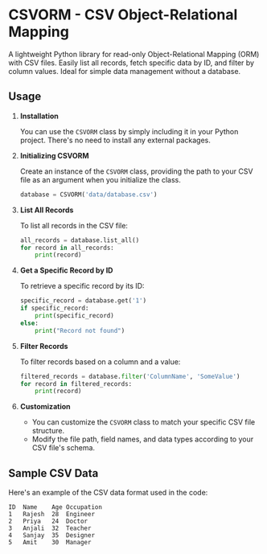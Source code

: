 # CSVORM - CSV Object-Relational Mapping

A lightweight Python library for read-only Object-Relational Mapping (ORM) with CSV files. Easily list all records, fetch specific data by ID, and filter by column values. Ideal for simple data management without a database.
## Usage

1. **Installation**

   You can use the `CSVORM` class by simply including it in your Python project. There's no need to install any external packages.

2. **Initializing CSVORM**

   Create an instance of the `CSVORM` class, providing the path to your CSV file as an argument when you initialize the class.

   ```python
   database = CSVORM('data/database.csv')
   ```

3. **List All Records**

   To list all records in the CSV file:

   ```python
   all_records = database.list_all()
   for record in all_records:
       print(record)
   ```

4. **Get a Specific Record by ID**

   To retrieve a specific record by its ID:

   ```python
   specific_record = database.get('1')
   if specific_record:
       print(specific_record)
   else:
       print("Record not found")
   ```

5. **Filter Records**

   To filter records based on a column and a value:

   ```python
   filtered_records = database.filter('ColumnName', 'SomeValue')
   for record in filtered_records:
       print(record)
   ```

6. **Customization**

   - You can customize the `CSVORM` class to match your specific CSV file structure.
   - Modify the file path, field names, and data types according to your CSV file's schema.

## Sample CSV Data

Here's an example of the CSV data format used in the code:

```
ID  Name    Age Occupation
1   Rajesh  28  Engineer
2   Priya   24  Doctor
3   Anjali  32  Teacher
4   Sanjay  35  Designer
5   Amit    30  Manager
```
